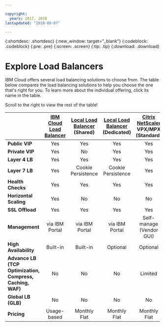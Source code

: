 ```yaml
---

copyright:
  years: 2017, 2018
lastupdated: "2018-08-07"

---
```


{:shortdesc: .shortdesc}
{:new_window: target="_blank"}
{:codeblock: .codeblock}
{:pre: .pre}
{:screen: .screen}
{:tip: .tip}
{:download: .download}

# Explore Load Balancers

IBM Cloud offers several load balancing solutions to choose from. The table below compares the load balancing solutions to help you choose the one that's right for you. To learn more about the individual offering, click its name in the table. 

Scroll to the right to view the rest of the table!


|        | [IBM Cloud Load Balancer](https://console.bluemix.net/docs/infrastructure/loadbalancer-service/getting-started.html#getting-started)| [Local Load Balancer](https://console.bluemix.net/docs/infrastructure/local-load-balancer/getting-started.html#getting-started) (Shared)| [Local Load Balancer](https://console.stage1.bluemix.net/docs/infrastructure/local-load-balancer/getting-started.html#getting-started) (Dedicated)| [Citrix NetScaler](https://console.bluemix.net/docs/infrastructure/citrix-netscaler-vpx/getting-started.html#getting-started-with-citrix-netscaler) VPX/MPX (Standard)| [Citrix NetScaler](https://console.bluemix.net/docs/infrastructure/citrix-netscaler-vpx/getting-started.html#getting-started-with-citrix-netscaler) VPX/MPX (Platinum) |
|------- | :------: | :------: | :------: | :------: | :------: |
|**Public VIP**|Yes|Yes|Yes|Yes|Yes |
|**Private VIP**|Yes|No|Yes|Yes|Yes |
|**Layer 4 LB**|Yes|Yes|Yes|Yes|Yes |
|**Layer 7 LB**|Yes|Cookie Persistence|Cookie Persistence|Yes|Yes |
|**Health Checks**|Yes|Yes|Yes|Yes|Yes |
|**Horizontal Scaling**|Yes|No|No|No|No |
|**SSL Offload**|Yes|Yes|Yes|Yes|Yes |
|**Management**|via IBM Portal|via IBM Portal|via IBM Portal|Self-manage (Vendor GUI)|Self-manage (Vendor GUI) |
|**High Availability**|Built-in|Built-in|Optional|Optional|Optional |
|**Advance LB (TCP Optimization, Compress, Caching, WAF)**|No|No|No|Limited|Yes |
|**Global LB (GLB)**|No|No|No|No|Yes |
|**Pricing**|Usage-based|Monthly Flat|Monthly Flat|Monthly Flat|Monthly Flat |
